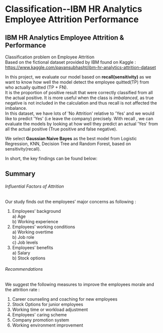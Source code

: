 # Classification--IBM HR Analytics Employee Attrition Performance<br/>
## IBM HR Analytics Employee Attrition & Performance<br/>
Classification problem on Employee Attrition <br/>
Based on the fictional dataset provided by IBM found on Kaggle :<br/>
https://www.kaggle.com/pavansubhasht/ibm-hr-analytics-attrition-dataset<br/>

In this project, we evaluate our model based on **recall(sensitivity)** as we want to know how well the model detect the employee quitted(TP) from who actually quitted (TP + FN).<br/>
It is the proportion of positive result that were correctly classified from all the actual positive.
It is more useful when the class is *imbalanced*, as true negative is not included in the calculation and thus recall is not affected the imbalance.<br/>
In this dataset, we have lots of 'No Attrition' relative to 'Yes' and we would like to predict 'Yes' (i.e leave the company) precisely.
With recall , we can evaluate the models by looking at how well they predict an actual 'Yes' from all the actual positive (True positive and false negative).<br/>

We select **Gaussian Naive Bayes** as the best model from Logistic Regression, KNN, Decision Tree and Random Forest, based on sensitivity(recall).<br/>

In short, the key findings can be found below:<br/>


## Summary   <br/>


###### Influential Factors of Attrition<br/>
Our study finds out the employees’ major concerns as following : <br/>
 1) Employees’ background <br/>
    a) Age <br/>
    b) Working experience<br/>
 2) Employees’ working conditions<br/>
    a) Working overtime<br/>
    b) Job role<br/>
    c) Job levels<br/>
 3) Employees’ benefits<br/>
    a) Salary<br/>
    b) Stock options<br/>


###### Recommendations 
 We suggest the following measures to improve the employees morale and the attrition rate :<br/>
 1) Career counseling and coaching for new employees<br/>
 2) Stock Options for junior employees<br/>
 3) Working time or workload adjustment<br/>
 4) Employees' caring scheme<br/>
 5) Company promotion system<br/>
 6) Working environment improvement <br/>
